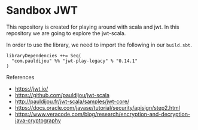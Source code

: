 # Sandbox JWT

This repository is created for playing around with scala and jwt. In this 
repository we are going to explore the jwt-scala.

In order to use the library, we need to import the following in our 
`build.sbt`.

```
libraryDependencies ++= Seq(
  "com.pauldijou" %% "jwt-play-legacy" % "0.14.1"
)
```

References
- https://jwt.io/
- https://github.com/pauldijou/jwt-scala
- http://pauldijou.fr/jwt-scala/samples/jwt-core/
- https://docs.oracle.com/javase/tutorial/security/apisign/step2.html
- https://www.veracode.com/blog/research/encryption-and-decryption-java-cryptography
